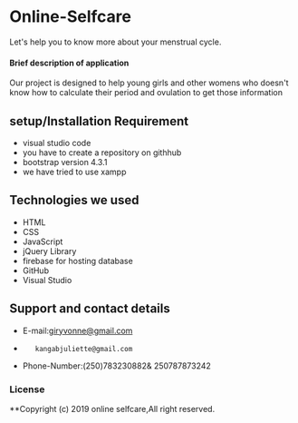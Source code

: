 # Online-Selfcare
Let's help you to know more about your menstrual cycle.
#### Brief description of application
Our project is designed to help young girls and other womens who doesn't know how to calculate their period and ovulation to get those information
## setup/Installation Requirement
* visual studio code
* you have to create a repository on githhub 
* bootstrap version 4.3.1
* we have tried to use xampp
## Technologies we used
* HTML
* CSS
* JavaScript
* jQuery Library
* firebase for hosting database
* GitHub
* Visual Studio
## Support and contact details
* E-mail:giryvonne@gmail.com
*        kangabjuliette@gmail.com 
* Phone-Number:(250)783230882&
                250787873242
### License
**Copyright (c) 2019 online selfcare,All right reserved.

